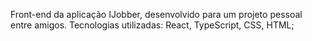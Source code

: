 Front-end da aplicação IJobber, desenvolvido para um projeto pessoal entre amigos.
Tecnologias utilizadas: React, TypeScript, CSS, HTML;
